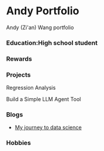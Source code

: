# Andy Portfolio
Andy (Zi'an) Wang portfolio 

### Education:High school student

### Rewards

### Projects
Regression Analysis

Build a Simple LLM Agent Tool

### Blogs
- [My journey to data science](blog/My_first_blog_about_data_science.md)

### Hobbies
